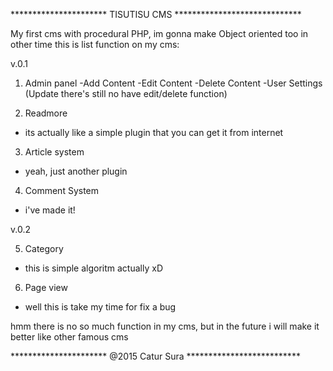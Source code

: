  ********************** TISUTISU CMS *****************************

My first cms with procedural PHP, im gonna make Object oriented too in other time
this is list function on my cms:

v.0.1

1. Admin panel
 -Add Content
 -Edit Content
 -Delete Content
 -User Settings (Update there's still no have edit/delete function)
 

2. Readmore
 - its actually like a simple plugin that you can get it from internet

3. Article system
 - yeah, just another plugin 

4. Comment System
 - i've made it!

v.0.2 

5. Category
 - this is simple algoritm actually xD

6. Page view
 - well this is take my time for fix a bug


hmm there is no so much function in my cms, but in the future i will make it better like other famous cms

********************** @2015 Catur Sura **************************

